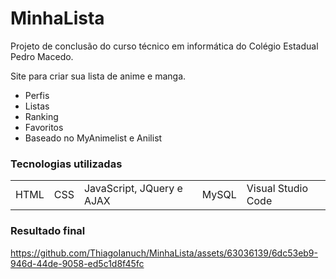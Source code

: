 <h1>MinhaLista</h1> 

Projeto de conclusão do curso técnico em informática do Colégio Estadual Pedro Macedo.

Site para criar sua lista de anime e manga.
- Perfis
- Listas
- Ranking
- Favoritos
- Baseado no MyAnimelist e Anilist

<h3>Tecnologias utilizadas</h3>
<table>
  <tr>
    <td>HTML</td>
    <td>CSS</td>
    <td>JavaScript, JQuery e AJAX</td>
    <td>MySQL</td>
    <td>Visual Studio Code</td>
  </tr>
</table>

<h3>Resultado final</h3>

https://github.com/ThiagoIanuch/MinhaLista/assets/63036139/6dc53eb9-946d-44de-9058-ed5c1d8f45fc


